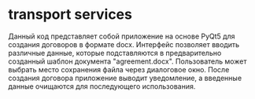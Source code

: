 # transport services

Данный код представляет собой приложение на основе PyQt5 для создания договоров в формате docx. Интерфейс позволяет вводить различные данные, которые подставляются в предварительно созданный шаблон документа "agreement.docx". Пользователь может выбрать место сохранения файла через диалоговое окно. После создания договора приложение выводит уведомление, а введенные данные очищаются для последующего использования.
